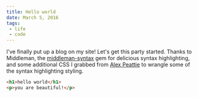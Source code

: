 ```yaml
---
title: Hello world
date: March 5, 2016
tags: 
 - life
 - code
---
```


I've finally put up a blog on my site! Let's get this party started. Thanks to Middleman, the [middleman-syntax](https://github.com/middleman/middleman-syntax) gem for delicious syntax highlighting, and some additional CSS I grabbed from [Alex Peattie](https://github.com/alexpeattie/alexpeattie.com/blob/master/source/assets/css/global/code.scss) to wrangle some of the syntax highlighting styling.

~~~ html
<h1>hello world</h1>
<p>you are beautiful!</p>
~~~
